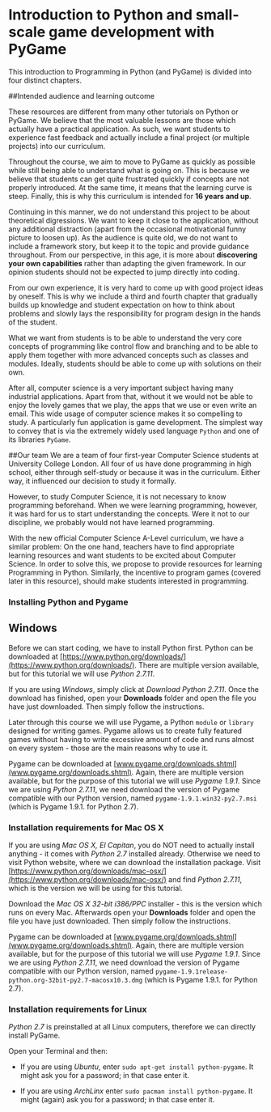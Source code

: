 Introduction to Python and small-scale game development with PyGame
=======


This introduction to Programming in Python (and PyGame) is divided into four distinct chapters.

##Intended audience and learning outcome

These resources are different from many other tutorials on Python or PyGame. We believe that the most valuable lessons are those which actually have a practical application. As such, we want students to experience fast feedback and actually include a final project (or multiple projects) into our curriculum.

Throughout the course, we aim to move to PyGame as quickly as possible while still being able to understand what is going on. This is because we believe that students can get quite frustrated quickly if concepts are not properly introduced. At the same time, it means that the learning curve is steep. Finally, this is why this curriculum is intended for **16 years and up**.

Continuing in this manner, we do not understand this project to be about theoretical digressions. We want to keep it close to the application, without any additional distraction (apart from the occasional motivational funny picture to loosen up). As the audience is quite old, we do not want to include a framework story, but keep it to the topic and provide guidance throughout. From our perspective, in this age, it is more about **discovering your own capabilities** rather than adapting the given framework. In our opinion students should not be expected to jump directly into coding.

From our own experience, it is very hard to come up with good project ideas by oneself. This is why we include a third and fourth chapter that gradually builds up knowledge and student expectation on how to think about problems and slowly lays the responsibility for program design in the hands of the student.

What we want from students is to be able to understand the very core concepts of programming like control flow and branching and to be able to apply them together with more advanced concepts such as classes and modules. Ideally, students should be able to come up with solutions on their own.

After all, computer science is a very important subject having many industrial applications. Apart from that, without it we would not be able to enjoy the lovely games that we play, the apps that we use or even write an email. This wide usage of computer science makes it so compelling to study. A particularly fun application is game development. The simplest way to convey that is via the extremely widely used language `Python` and one of its libraries `PyGame`.

##Our team
We are a team of four first-year Computer Science students at University College London. All four of us have done programming in high school, either through self-study or because it was in the curriculum. Either way, it influenced our decision to study it formally.

However, to study Computer Science, it is not necessary to know programming beforehand. When we were learning programming, however, it was hard for us to start understanding the concepts. Were it not to our discipline, we probably would not have learned programming.

With the new official Computer Science A-Level curriculum, we have a similar problem: On the one hand, teachers have to find appropriate learning resources and want students to be excited about Computer Science. In order to solve this, we propose to provide resources for learning Programming in Python. Similarly, the incentive to program games (covered later in this resource), should make students interested in programming.

### Installing Python and Pygame

## Windows
Before we can start coding, we have to install Python first. Python can be downloaded at [https://www.python.org/downloads/](https://www.python.org/downloads/). There are multiple version available, but for this tutorial we will use *Python 2.7.11*.

If you are using *Windows*, simply click at *Download Python 2.7.11*. Once the download has finished, open your **Downloads** folder and open the file you have just downloaded. Then simply follow the instructions.

Later through this course we will use Pygame, a Python `module` or `library` designed for writing games. Pygame allows us to create fully featured games without having to write excessive amount of code and runs almost on every system - those are the main reasons why to use it.

Pygame can be downloaded at [www.pygame.org/downloads.shtml](www.pygame.org/downloads.shtml). Again, there are multiple version available, but for the purpose of this tutorial we will use *Pygame 1.9.1*. Since we are using *Python 2.7.11*, we need download the version of Pygame compatible with our Python version, named `pygame-1.9.1.win32-py2.7.msi` (which is Pygame 1.9.1. for Python 2.7).

### Installation requirements for Mac OS X
If you are using *Mac OS X, El Capitan*, you do NOT need to actually install anything - it comes with *Python 2.7* installed already. Otherwise we need to visit Python website, where we can download the installation package. Visit [https://www.python.org/downloads/mac-osx/](https://www.python.org/downloads/mac-osx/) and find *Python 2.7.11*, which is the version we will be using for this tutorial. 

Download the *Mac OS X 32-bit i386/PPC* installer - this is the version which runs on every Mac. Afterwards open your **Downloads** folder and open the file you have just downloaded. Then simply follow the instructions.

Pygame can be downloaded at [www.pygame.org/downloads.shtml](www.pygame.org/downloads.shtml). Again, there are multiple version available, but for the purpose of this tutorial we will use *Pygame 1.9.1*. Since we are using *Python 2.7.11*, we need download the version of Pygame compatible with our Python version, named `pygame-1.9.1release-python.org-32bit-py2.7-macosx10.3.dmg` (which is Pygame 1.9.1. for Python 2.7).

### Installation requirements for Linux
*Python 2.7* is preinstalled at all Linux computers, therefore we can directly install PyGame.

Open your Terminal and then:
* If you are using *Ubuntu*, enter `sudo apt-get install python-pygame`. It might ask you for a password; in that case enter it.

* If you are using *ArchLinx* enter `sudo pacman install python-pygame`. It might (again) ask you for a password; in that case enter it.
